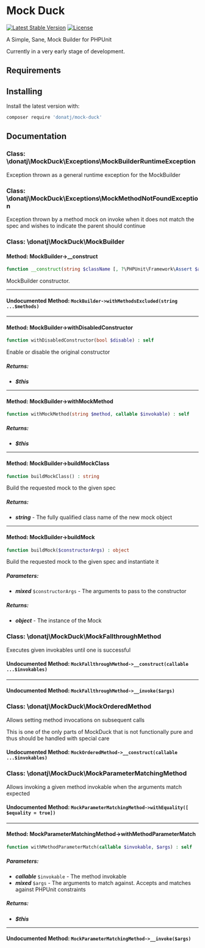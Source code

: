 # Mock Duck

[![Latest Stable Version](https://poser.pugx.org/donatj/mock-duck/version)](https://packagist.org/packages/donatj/mock-duck)
[![License](https://poser.pugx.org/donatj/mock-duck/license)](https://packagist.org/packages/donatj/mock-duck)


A Simple, Sane, Mock Builder for PHPUnit

Currently in a very early stage of development.

## Requirements

## Installing

Install the latest version with:

```bash
composer require 'donatj/mock-duck'
```

## Documentation

### Class: \donatj\MockDuck\Exceptions\MockBuilderRuntimeException

Exception thrown as a general runtime exception for the MockBuilder

### Class: \donatj\MockDuck\Exceptions\MockMethodNotFoundException

Exception thrown by a method mock on invoke when it does not match the spec
and wishes to indicate the parent should continue

### Class: \donatj\MockDuck\MockBuilder

#### Method: MockBuilder->__construct

```php
function __construct(string $className [, ?\PHPUnit\Framework\Assert $asserter = null])
```

MockBuilder constructor.

---

#### Undocumented Method: `MockBuilder->withMethodsExcluded(string ...$methods)`

---

#### Method: MockBuilder->withDisabledConstructor

```php
function withDisabledConstructor(bool $disable) : self
```

Enable or disable the original constructor

##### Returns:

- ***$this***

---

#### Method: MockBuilder->withMockMethod

```php
function withMockMethod(string $method, callable $invokable) : self
```

##### Returns:

- ***$this***

---

#### Method: MockBuilder->buildMockClass

```php
function buildMockClass() : string
```

Build the requested mock to the given spec

##### Returns:

- ***string*** - The fully qualified class name of the new mock object

---

#### Method: MockBuilder->buildMock

```php
function buildMock($constructorArgs) : object
```

Build the requested mock to the given spec and instantiate it

##### Parameters:

- ***mixed*** `$constructorArgs` - The arguments to pass to the constructor

##### Returns:

- ***object*** - The instance of the Mock

### Class: \donatj\MockDuck\MockFallthroughMethod

Executes given invokables until one is successful



#### Undocumented Method: `MockFallthroughMethod->__construct(callable ...$invokables)`

---

#### Undocumented Method: `MockFallthroughMethod->__invoke($args)`

### Class: \donatj\MockDuck\MockOrderedMethod

Allows setting method invocations on subsequent calls

This is one of the only parts of MockDuck that is not functionally pure and
thus should be handled with special care



#### Undocumented Method: `MockOrderedMethod->__construct(callable ...$invokables)`

### Class: \donatj\MockDuck\MockParameterMatchingMethod

Allows invoking a given method invokable when the arguments match expected



#### Undocumented Method: `MockParameterMatchingMethod->withEquality([ $equality = true])`

---

#### Method: MockParameterMatchingMethod->withMethodParameterMatch

```php
function withMethodParameterMatch(callable $invokable, $args) : self
```

##### Parameters:

- ***callable*** `$invokable` - The method invokable
- ***mixed*** `$args` - The arguments to match against. Accepts and matches against PHPUnit constraints

##### Returns:

- ***$this***

---

#### Undocumented Method: `MockParameterMatchingMethod->__invoke($args)`